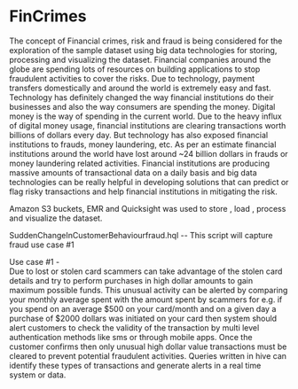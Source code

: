 # FinCrimes
The concept of Financial crimes, risk and fraud is being considered for the exploration of the sample dataset using big data technologies for storing, processing and visualizing the dataset. Financial companies around the globe are spending lots of resources on building applications to stop fraudulent activities to cover the risks. Due to technology, payment transfers domestically and around the world is extremely easy and fast. Technology has definitely changed the way financial institutions do their businesses and also the way consumers are spending the money. Digital money is the way of spending in the current world. Due to the heavy influx of digital money usage, financial institutions are clearing transactions worth billions of dollars every day. But technology has also exposed financial institutions to frauds, money laundering, etc. As per an estimate financial institutions around the world have lost around ~24 billion dollars in frauds or money laundering related activities. Financial institutions are producing massive amounts of transactional data on a daily basis and big data technologies can be really helpful in developing solutions that can predict or flag risky transactions and help financial institutions in mitigating the risk. 

Amazon S3 buckets, EMR and Quicksight was used to store , load , process and visualize the dataset.

SuddenChangeInCustomerBehaviourfraud.hql -- This script will capture fraud use case #1

Use case #1 -  
Due to lost or stolen card scammers can take advantage of the stolen card details and try to perform purchases in high dollar amounts to gain maximum possible funds. This unusual activity can be alerted by comparing your monthly average spent with the amount spent by scammers for e.g. if you spend on an average $500 on your card/month and on a given day a purchase of $2000 dollars was initiated on your card then system should alert customers to check the validity of the transaction by multi level authentication methods like sms or through mobile apps. Once the customer confirms then only unusual high dollar value transactions must be cleared to prevent potential fraudulent activities. Queries written in hive can identify these types of transactions and generate alerts in a real time system or data.

